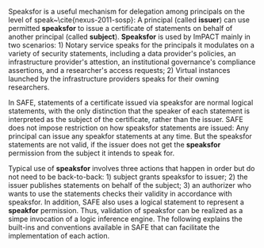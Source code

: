 Speaksfor is a useful mechanism for delegation among principals on the
level of speak~\cite{nexus-2011-sosp}: A principal (called **issuer**)
can use permitted **speaksfor** to issue a certificate of statements on
behalf of another principal (called **subject**). **Speaksfor** is used
by ImPACT mainly in two scenarios: 1) Notary service speaks for the
principals it modulates on a variety of security statements, including
a data provider's policies, an infrastructure provider's attestion, an
institutional governance's compliance assertions, and a researcher's
access requests; 2) Virtual instances launched by the infrastructure
providers speaks for their owning researchers. 

In SAFE, statements of a certificate issued via speaksfor are normal
logical statements, with the only distinction that the speaker of each
statement is interpreted as the subject of the certificate, rather than
the issuer. SAFE does not impose restriction on how speaksfor statements
are issued: Any principal can issue any speakfor statements at any
time. But the speaksfor statements are not valid, if the issuer does
not get the **speaksfor** permission from the subject it intends to
speak for.

Typical use of **speaksfor** involves three actions that happen in
order but do not need to be back-to-back: 1) subject grants speaksfor
to issuer; 2) the issuer publishes statements on behalf of the subject;
3) an authorizer who wants to use the statements checks their validity
in accordance with speaksfor. In addition, SAFE also uses a logical
statement to represent a **speakfor** permission. Thus, validation of
speaksfor can be realized as a simpe invocation of a logic inference
engine. The following explains the built-ins and conventions available
in SAFE that can facilitate the implementation of each action.



